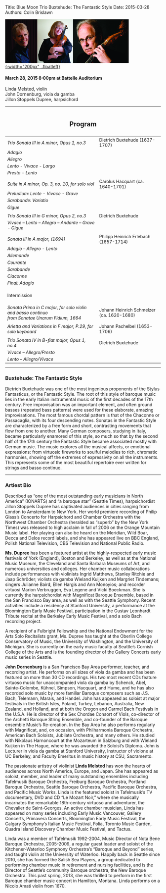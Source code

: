 Title: Blue Moon Trio Buxtehude: The Fantastic Style
Date: 2015-03-28
Authors: Colin Brislawn

[![ ](/images/2014-2015/Merge400.jpg){:width="200px", .floatleft}]({filename}./BlueMoonTrio.md)

#### March 28, 2015 8:00pm at Battelle Auditorium

Linda Melsted, violin <br/>
John Dornenburg, viola da gamba <br/>
Jillon Stoppels Dupree, harpsichord

---

<table width="800" align="center">
<caption>
  <h2>Program</h2>
</caption>
<tr>
  <td width="480"><i>Trio Sonata III in A minor, Opus 1, no.3</i></td>
  <td width="320" class="right">Dietrich Buxtehude (1637-1707)</td>
</tr>
<tr>
	<td class="smallindent"><i>Adagio</i></td>
	<td></td>
</tr>
<tr>
	<td class="smallindent"><i>Allegro</i></td>
	<td></td>
</tr>
<tr>
	<td class="smallindent"><i>Lento - Vivace - Largo</i></td>
	<td></td>
</tr>
<tr>
	<td class="smallindent"><i>Presto - Lento</i></td>
	<td></td>
</tr>
<tr><td></td></tr>
<tr>
  <td width="480"><i>Suite in A minor, Op. 3, no. 10, for solo viol</i></td>
  <td width="320" class="right">Carolus Hacquart (ca. 1640-1701)</td>
</tr>
<tr>
	<td class="smallindent"><i>Preludium: Lente - Vivace - Grave</i></td>
	<td></td>
</tr>
<tr>
	<td class="smallindent"><i>Sarabande: Variatio</i></td>
	<td></td>
</tr>
<tr>
	<td class="smallindent"><i>Gigue</i></td>
	<td></td>
</tr>
<tr><td></td></tr>
<tr>
	<td><i>Trio Sonata III in G minor, Opus 2, no.3 </i></td>
	<td class="right">Dietrich Buxtehude</td>
</tr>
	<td class="smallindent"><i>Vivace – Lento – Allegro – Andante – Grave - Gigue</i></td><td></td>
<tr><td></td></tr>
<tr>
	<td><i>Sonata III in A major, (1694) </i></td>
	<td class="right">Philipp Heinrich Erlebach (1657-1714)</td>
</tr>
<tr>
	<td class="smallindent"><i>Adagio – Allegro - Lento </i></td><td></td>
</tr>
<tr>
	<td class="smallindent"><i>Allemande</i></td><td></td>
</tr>
<tr>
	<td class="smallindent"><i>Courante</i></td><td></td>
</tr>
<tr>
	<td class="smallindent"><i>Sarabande</i></td><td></td>
</tr>
<tr>
	<td class="smallindent"><i>Ciaconne </i></td><td></td>
</tr>
<tr>
	<td class="smallindent"><i>Final: Adagio</i></td><td></td>
</tr>
 <td colspan="2" class="center">
	<br>
	<div class="smallheading">Intermission
	</div><br></td>
</tr>
<tr>
  <td width="480"><i>Sonata Prima in C major, for solo violin and basso continuo<br>from Sonatae Unarum Fidium, 1664 </i></td>
  <td width="320" class="right">Johann Heinrich Schmelzer (ca. 1620-1680)</td>
</tr>
<tr><td></td></tr>
<tr>
  <td><i>Arietta and Variations in F major, P.29, for solo keyboard</i></td>
  <td class="right">Johann Pachelbel (1653-1706)</td>
</tr>
<tr><td></td></tr>
<tr>
  <td><i>Trio Sonata IV in B-flat major, Opus 1, no.4 </i></td>
  <td class="right">Dietrich Buxtehude</td>
</tr>
<tr>
	<td class="smallindent"><i>Vivace – Allegro/Presto</i></td><td></td>
</tr>
<tr>
	<td class="smallindent"><i>Lento – Allegro/Vivace </i></td><td></td>
</tr>
</table>
		
---

### Buxtehude: The Fantastic Style

Dietrich Buxtehude was one of the most ingenious proponents of the Stylus Fantasticus, or the Fantastic Style. The root of this style of baroque music lies in the early Italian instrumental music of the first decades of the 17th century. Free improvisation was an important element, and often ground basses (repeated bass patterns) were used for these elaborate, amazing improvisations. The most famous chordal pattern is that of the Chaconne or Passacaglia, with its four descending notes. Sonatas in the Fantastic Style are characterized by a free form and short, contrasting movements that flow from one to another. Many German composers, studying in Italy, became particularly enamored of this style, so much so that by the second half of the 17th century the Fantastic Style became associated mostly with German music. The music explores all the musical affects, or emotional expressions: from virtuosic fireworks to soulful melodies to rich, chromatic harmonies, showing off the extremes of expressivity on all the instruments. This represents some of the most beautiful repertoire ever written for strings and basso continuo. 

---

### Artiest Bio

Described as “one of the most outstanding early musicians in North America” (IONARTS) and “a baroque star” (Seattle Times), harpsichordist Jillon Stoppels Dupree has captivated audiences in cities ranging from London to Amsterdam to New York. Her world premiere recording of Philip Glass’s Concerto for Harpsichord and Chamber Orchestra with the Northwest Chamber Orchestra (heralded as “superb” by the New York Times) was released to high acclaim in fall of 2006 on the Orange Mountain Music label. Her playing can also be heard on the Meridian, Wild Boar, Decca and Delos record labels, and she has appeared live on BBC England, Polish National Television, CBS Television and National Public Radio.

**Ms. Dupree** has been a featured artist at the highly-respected early music festivals of York (England), Boston and Berkeley, as well as at the National Music Museum, the Cleveland and Santa Barbara Museums of Art, and numerous universities and colleges. Her chamber music collaborations include performances with violinists Ingrid Matthews, Stanley Ritchie and Jaap Schröder; violists da gamba Wieland Kuijken and Margriet Tindemans; singers Julianne Baird, Ellen Hargis and Ann Monoyios; and recorder virtuosi Marion Verbruggen, Eva Legene and Vicki Boeckman. She is currently the harpsichordist with Magnificat Baroque Ensemble, based in the San Francisco Bay area, as well as with the Seattle Symphony. Recent activities include a residency at Stanford University, a performance at the Bloomington Early Music Festival, participation in the Gustav Leonhardt Tribute recital at the Berkeley Early Music Festival, and a solo Bach recording project.

A recipient of a Fulbright Fellowship and the National Endowment for the Arts Solo Recitalists grant, Ms. Dupree has taught at the Oberlin College Conservatory of Music, the University of Washington, and the University of Michigan. She is currently on the early music faculty at Seattle’s Cornish College of the Arts and is the founding director of the Gallery Concerts early music series in Seattle.

**John Dornenburg** is a San Francisco Bay Area performer, teacher, and recording artist. He performs on all sizes of viola da gamba and has been featured on more than 30 CD recordings. His two most recent CDs feature virtuoso music for unaccompanied viola da gamba by Schenck, Abel, Sainte-Colombe, Kühnel, Simpson, Hacquart, and Hume, and he has also recorded solo music by more familiar Baroque composers such as J.S. Bach, Telemann, Marais, and Handel. John has appeared as soloist at major festivals in the British Isles, Poland, Turkey, Lebanon, Australia, New Zealand, and Holland, and at both the Oregon and Carmel Bach Festivals in the U.S.A. He is director of the Sex Chordae Consort of Viols, co-director of the Archetti Baroque String Ensemble, and co-founder of the Baroque ensemble Music’s Re-creation. In the Bay Area he also performs regularly with Magnificat, and, on occasion, with Philharmonia Baroque Orchestra, American Bach Soloists, Jubilate Orchestra, and many others. He studied with Nikolaus Harnoncourt at the Mozarteum in Salzburg and with Wieland Kuijken in The Hague, where he was awarded the Soloist’s Diploma. John is Lecturer in viola da gamba at Stanford University, Instructor of violone at UC Berkeley, and Faculty Emeritus in music history at CSU, Sacramento.

The passionate artistry of violinist **Linda Melsted** has won the hearts of audiences across North America, Europe, and Japan. She has appeared as soloist, member, and leader of many outstanding ensembles including Tafelmusik Baroque Orchestra, Freiburg Baroque Orchestra, Portland Baroque Orchestra, Seattle Baroque Orchestra, Pacific Baroque Orchestra, and Pacific Music Works. Linda is the featured soloist in Tafelmusik’s TV documentary, DVD and CD “Le Mozart Noir,” where she musically incarnates the remarkable 18th-century virtuoso and adventurer, the Chevalier de Saint-Georges. An active chamber musician, Linda has appeared on many series including Early Music Vancouver, Gallery Concerts, Primavera Concerts, Bloomington Early Music Festival, the Calgary Symphony’s Italian Music Festival, Folia, Toronto Music Garden, Quadra Island Discovery Chamber Music Festival, and Tactus.

Linda was a member of Tafelmusik 1992-2004, Music Director of Nota Bene Baroque Orchestra, 2005-2009, a regular guest leader and soloist of the Kitchener-Waterloo Symphony Orchestra’s “Baroque and Beyond” series, and taught violin at the University of Waterloo. Happily back in Seattle since 2010, she has formed the Salish Sea Players, a group dedicated to performing chamber music in retirement and nursing facilities, and is the Director of Seattle’s community Baroque orchestra, the New Baroque Orchestra. This past spring, 2013, she was thrilled to perform in the first Baroque chamber music concert in Hamilton, Montana. Linda performs on a Nicolo Amati violin from 1670. 
